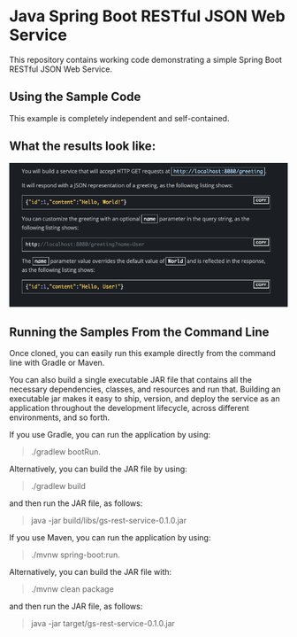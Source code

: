 # Java Spring Boot RESTful JSON Web Service

This repository contains working code demonstrating a simple Spring Boot RESTful JSON Web Service.

## Using the Sample Code
This example is completely independent and self-contained.

## What the results look like:

![Hitting the endpoints and their results](./images/info1.png)

## Running the Samples From the Command Line
Once cloned, you can easily run this example directly from the command line with Gradle or Maven. 

You can also build a single executable JAR file that contains all the necessary dependencies, classes, and resources 
and run that. Building an executable jar makes it easy to ship, version, and deploy the service as an application 
throughout the development lifecycle, across different environments, and so forth.

If you use Gradle, you can run the application by using:
>./gradlew bootRun. 

Alternatively, you can build the JAR file by using:
>./gradlew build 
 
and then run the JAR file, as follows:

>java -jar build/libs/gs-rest-service-0.1.0.jar

If you use Maven, you can run the application by using:
>./mvnw spring-boot:run. 

Alternatively, you can build the JAR 
file with: 
>./mvnw clean package 

and then run the JAR file, as follows:

>java -jar target/gs-rest-service-0.1.0.jar
> 
> 
